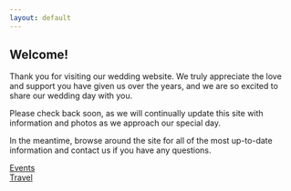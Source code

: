 ```yaml
---
layout: default
---
```


## Welcome! ##

Thank you for visiting our wedding website. We truly appreciate the love and support you have given us over the years, and we are so excited to share our wedding day with you.

Please check back soon, as we will continually update this site with information and photos as we approach our special day.

In the meantime, browse around the site for all of the most up-to-date information and contact us if you have any questions.

<div class="quick-links">
  <div class="quick-link">
    <a href="/events">
      <img class="photo">
    <div>Events</div>
    </a>
  </div>
  <div class="quick-link">
    <a href="/travel">
      <img class="photo">
    <div>Travel</div>
    </a>
  </div>
</div>
